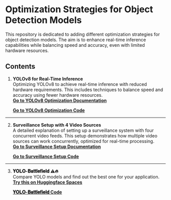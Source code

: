 # Optimization Strategies for Object Detection Models

This repository is dedicated to adding different optimization strategies for object detection models. The aim is to enhance real-time inference capabilities while balancing speed and accuracy, even with limited hardware resources.

## Contents

1. **YOLOv8 for Real-Time Inference**  
   Optimizing YOLOv8 to achieve real-time inference with reduced hardware requirements. This includes techniques to balance speed and accuracy using fewer hardware resources.  
   [**Go to YOLOv8 Optimization Documentation**](YOLOv8_optimization/README.md)

    [**Go to YOLOv8 Optimization Code**](YOLOv8_optimization)

---
2. **Surveillance Setup with 4 Video Sources**  
   A detailed explanation of setting up a surveillance system with four concurrent video feeds. This setup demonstrates how multiple video sources can work concurrently, optimized for real-time processing.  
   [**Go to Surveillance Setup Documentation**](surveillance_setup/README.md)

    [**Go to Surveillance Setup Code**](surveillance_setup)

---
3. **𝐘𝐎𝐋𝐎-𝐁𝐚𝐭𝐭𝐥𝐞𝐟𝐢𝐞𝐥𝐝 ⚠️🔥**  
   Compare YOLO models and find out the best one for your application.
   [**Try this on Huggingface Spaces**](https://huggingface.co/spaces/Pamudu/YOLO-Battlefield)

    [**𝐘𝐎𝐋𝐎-𝐁𝐚𝐭𝐭𝐥𝐞𝐟𝐢𝐞𝐥𝐝 Code**](YOLO_Battlefield)


